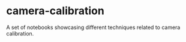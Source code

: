 # camera-calibration
A set of notebooks showcasing different techniques related to camera calibration.
